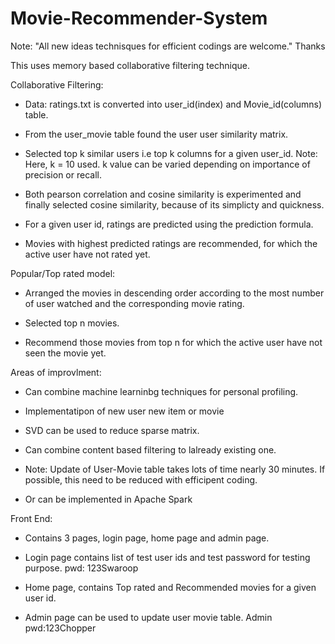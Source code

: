 # Movie-Recommender-System

Note: "All new ideas technisques for efficient codings are welcome." Thanks

This uses memory based collaborative filtering technique.

Collaborative Filtering:

* Data: ratings.txt is converted into user_id(index) and Movie_id(columns) table.

* From the user_movie table found the user user similarity matrix.

* Selected top k similar users i.e top k columns for a given user_id. Note: Here, k = 10 used. 
k value can be varied depending on importance of precision or recall.

* Both pearson correlation and cosine similarity is experimented and finally selected cosine similarity, because of its simplicty and quickness.

* For a given user id, ratings are predicted using the prediction formula.

* Movies with highest predicted ratings are recommended, for which the active user have not rated yet.

Popular/Top rated model:

* Arranged the movies in descending order according to the most number of user watched and the corresponding movie rating.

* Selected top n movies.

* Recommend those movies from top n for  which the active user have not seen the movie yet.

Areas of improvlment:

* Can combine machine learninbg techniques for personal profiling.

* Implementatipon of new user new item or movie

* SVD can be used to reduce sparse matrix.

* Can combine content based filtering to lalready existing one.

* Note: Update of User-Movie table takes lots of time nearly 30 minutes. If possible, this need to be reduced with efficipent coding.

* Or can be implemented in Apache Spark


Front End:

* Contains 3 pages, login page, home page and admin page.

* Login page contains list of test user ids and test password for testing purpose. pwd: 123Swaroop

* Home page, contains Top rated and Recommended movies for a given user id.

* Admin page can be used to update user movie table. Admin pwd:123Chopper
